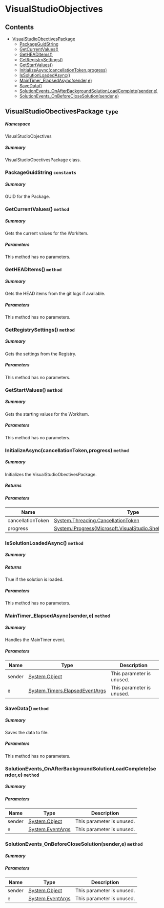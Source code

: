 <a name='assembly'></a>
# VisualStudioObjectives

## Contents

- [VisualStudioObectivesPackage](#T-VisualStudioObjectives-VisualStudioObectivesPackage 'VisualStudioObjectives.VisualStudioObectivesPackage')
  - [PackageGuidString](#F-VisualStudioObjectives-VisualStudioObectivesPackage-PackageGuidString 'VisualStudioObjectives.VisualStudioObectivesPackage.PackageGuidString')
  - [GetCurrentValues()](#M-VisualStudioObjectives-VisualStudioObectivesPackage-GetCurrentValues 'VisualStudioObjectives.VisualStudioObectivesPackage.GetCurrentValues')
  - [GetHEADItems()](#M-VisualStudioObjectives-VisualStudioObectivesPackage-GetHEADItems 'VisualStudioObjectives.VisualStudioObectivesPackage.GetHEADItems')
  - [GetRegistrySettings()](#M-VisualStudioObjectives-VisualStudioObectivesPackage-GetRegistrySettings 'VisualStudioObjectives.VisualStudioObectivesPackage.GetRegistrySettings')
  - [GetStartValues()](#M-VisualStudioObjectives-VisualStudioObectivesPackage-GetStartValues 'VisualStudioObjectives.VisualStudioObectivesPackage.GetStartValues')
  - [InitializeAsync(cancellationToken,progress)](#M-VisualStudioObjectives-VisualStudioObectivesPackage-InitializeAsync-System-Threading-CancellationToken,System-IProgress{Microsoft-VisualStudio-Shell-ServiceProgressData}- 'VisualStudioObjectives.VisualStudioObectivesPackage.InitializeAsync(System.Threading.CancellationToken,System.IProgress{Microsoft.VisualStudio.Shell.ServiceProgressData})')
  - [IsSolutionLoadedAsync()](#M-VisualStudioObjectives-VisualStudioObectivesPackage-IsSolutionLoadedAsync 'VisualStudioObjectives.VisualStudioObectivesPackage.IsSolutionLoadedAsync')
  - [MainTimer_ElapsedAsync(sender,e)](#M-VisualStudioObjectives-VisualStudioObectivesPackage-MainTimer_ElapsedAsync-System-Object,System-Timers-ElapsedEventArgs- 'VisualStudioObjectives.VisualStudioObectivesPackage.MainTimer_ElapsedAsync(System.Object,System.Timers.ElapsedEventArgs)')
  - [SaveData()](#M-VisualStudioObjectives-VisualStudioObectivesPackage-SaveData 'VisualStudioObjectives.VisualStudioObectivesPackage.SaveData')
  - [SolutionEvents_OnAfterBackgroundSolutionLoadComplete(sender,e)](#M-VisualStudioObjectives-VisualStudioObectivesPackage-SolutionEvents_OnAfterBackgroundSolutionLoadComplete-System-Object,System-EventArgs- 'VisualStudioObjectives.VisualStudioObectivesPackage.SolutionEvents_OnAfterBackgroundSolutionLoadComplete(System.Object,System.EventArgs)')
  - [SolutionEvents_OnBeforeCloseSolution(sender,e)](#M-VisualStudioObjectives-VisualStudioObectivesPackage-SolutionEvents_OnBeforeCloseSolution-System-Object,System-EventArgs- 'VisualStudioObjectives.VisualStudioObectivesPackage.SolutionEvents_OnBeforeCloseSolution(System.Object,System.EventArgs)')

<a name='T-VisualStudioObjectives-VisualStudioObectivesPackage'></a>
## VisualStudioObectivesPackage `type`

##### Namespace

VisualStudioObjectives

##### Summary

VisualStudioObectivesPackage class.

<a name='F-VisualStudioObjectives-VisualStudioObectivesPackage-PackageGuidString'></a>
### PackageGuidString `constants`

##### Summary

GUID for the Package.

<a name='M-VisualStudioObjectives-VisualStudioObectivesPackage-GetCurrentValues'></a>
### GetCurrentValues() `method`

##### Summary

Gets the current values for the WorkItem.

##### Parameters

This method has no parameters.

<a name='M-VisualStudioObjectives-VisualStudioObectivesPackage-GetHEADItems'></a>
### GetHEADItems() `method`

##### Summary

Gets the HEAD items from the git logs if available.

##### Parameters

This method has no parameters.

<a name='M-VisualStudioObjectives-VisualStudioObectivesPackage-GetRegistrySettings'></a>
### GetRegistrySettings() `method`

##### Summary

Gets the settings from the Registry.

##### Parameters

This method has no parameters.

<a name='M-VisualStudioObjectives-VisualStudioObectivesPackage-GetStartValues'></a>
### GetStartValues() `method`

##### Summary

Gets the starting values for the WorkItem.

##### Parameters

This method has no parameters.

<a name='M-VisualStudioObjectives-VisualStudioObectivesPackage-InitializeAsync-System-Threading-CancellationToken,System-IProgress{Microsoft-VisualStudio-Shell-ServiceProgressData}-'></a>
### InitializeAsync(cancellationToken,progress) `method`

##### Summary

Initializes the VisualStudioObectivesPackage.

##### Returns



##### Parameters

| Name | Type | Description |
| ---- | ---- | ----------- |
| cancellationToken | [System.Threading.CancellationToken](http://msdn.microsoft.com/query/dev14.query?appId=Dev14IDEF1&l=EN-US&k=k:System.Threading.CancellationToken 'System.Threading.CancellationToken') |  |
| progress | [System.IProgress{Microsoft.VisualStudio.Shell.ServiceProgressData}](http://msdn.microsoft.com/query/dev14.query?appId=Dev14IDEF1&l=EN-US&k=k:System.IProgress 'System.IProgress{Microsoft.VisualStudio.Shell.ServiceProgressData}') |  |

<a name='M-VisualStudioObjectives-VisualStudioObectivesPackage-IsSolutionLoadedAsync'></a>
### IsSolutionLoadedAsync() `method`

##### Summary



##### Returns

True if the solution is loaded.

##### Parameters

This method has no parameters.

<a name='M-VisualStudioObjectives-VisualStudioObectivesPackage-MainTimer_ElapsedAsync-System-Object,System-Timers-ElapsedEventArgs-'></a>
### MainTimer_ElapsedAsync(sender,e) `method`

##### Summary

Handles the MainTimer event.

##### Parameters

| Name | Type | Description |
| ---- | ---- | ----------- |
| sender | [System.Object](http://msdn.microsoft.com/query/dev14.query?appId=Dev14IDEF1&l=EN-US&k=k:System.Object 'System.Object') | This parameter is unused. |
| e | [System.Timers.ElapsedEventArgs](http://msdn.microsoft.com/query/dev14.query?appId=Dev14IDEF1&l=EN-US&k=k:System.Timers.ElapsedEventArgs 'System.Timers.ElapsedEventArgs') | This parameter is unused. |

<a name='M-VisualStudioObjectives-VisualStudioObectivesPackage-SaveData'></a>
### SaveData() `method`

##### Summary

Saves the data to file.

##### Parameters

This method has no parameters.

<a name='M-VisualStudioObjectives-VisualStudioObectivesPackage-SolutionEvents_OnAfterBackgroundSolutionLoadComplete-System-Object,System-EventArgs-'></a>
### SolutionEvents_OnAfterBackgroundSolutionLoadComplete(sender,e) `method`

##### Summary



##### Parameters

| Name | Type | Description |
| ---- | ---- | ----------- |
| sender | [System.Object](http://msdn.microsoft.com/query/dev14.query?appId=Dev14IDEF1&l=EN-US&k=k:System.Object 'System.Object') | This parameter is unused. |
| e | [System.EventArgs](http://msdn.microsoft.com/query/dev14.query?appId=Dev14IDEF1&l=EN-US&k=k:System.EventArgs 'System.EventArgs') | This parameter is unused. |

<a name='M-VisualStudioObjectives-VisualStudioObectivesPackage-SolutionEvents_OnBeforeCloseSolution-System-Object,System-EventArgs-'></a>
### SolutionEvents_OnBeforeCloseSolution(sender,e) `method`

##### Summary



##### Parameters

| Name | Type | Description |
| ---- | ---- | ----------- |
| sender | [System.Object](http://msdn.microsoft.com/query/dev14.query?appId=Dev14IDEF1&l=EN-US&k=k:System.Object 'System.Object') | This parameter is unused. |
| e | [System.EventArgs](http://msdn.microsoft.com/query/dev14.query?appId=Dev14IDEF1&l=EN-US&k=k:System.EventArgs 'System.EventArgs') | This parameter is unused. |
